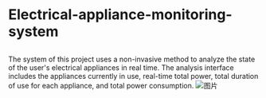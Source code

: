 # Electrical-appliance-monitoring-system
## 
The system of this project uses a non-invasive method to analyze the state of the user's electrical appliances in real time. The analysis interface includes the appliances currently in use, real-time total power, total duration of use for each appliance, and total power consumption.
![图片]("https://github.com/HsAlex20/Electrical-appliance-monitoring-system/assets/111621662/20a2ed56-a0bf-4921-8b93-3442d5905d1e","width=20")
